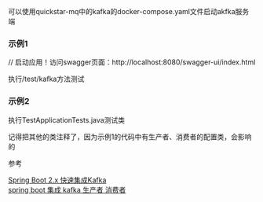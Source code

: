 可以使用quickstar-mq中的kafka的docker-compose.yaml文件启动akfka服务端

### 示例1

// 启动应用！访问swagger页面：http://localhost:8080/swagger-ui/index.html

执行/test/kafka方法测试



### 示例2

执行TestApplicationTests.java测试类

记得把其他的类注释了，因为示例1的代码中有生产者、消费者的配置类，会影响的





参考

[Spring Boot 2.x 快速集成Kafka](https://bbs.huaweicloud.com/blogs/186079)  
[spring boot 集成 kafka 生产者 消费者](https://blog.csdn.net/qq_33565142/article/details/81315420)